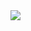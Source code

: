 <img src="https://github.com/nyomanjyotisa/SQLiteProgmobLanjut/blob/main/demosql.gif" max-width=200 height=auto/>
